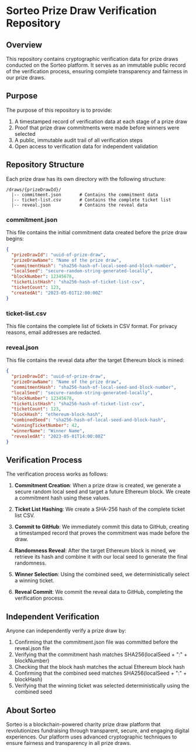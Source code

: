 # Sorteo Prize Draw Verification Repository

## Overview

This repository contains cryptographic verification data for prize draws conducted on the Sorteo platform. It serves as an immutable public record of the verification process, ensuring complete transparency and fairness in our prize draws.

## Purpose

The purpose of this repository is to provide:

1. A timestamped record of verification data at each stage of a prize draw
2. Proof that prize draw commitments were made before winners were selected
3. A public, immutable audit trail of all verification steps
4. Open access to verification data for independent validation

## Repository Structure

Each prize draw has its own directory with the following structure:

```
/draws/{prizeDrawId}/
  |-- commitment.json       # Contains the commitment data
  |-- ticket-list.csv       # Contains the complete ticket list
  |-- reveal.json           # Contains the reveal data
```

### commitment.json

This file contains the initial commitment data created before the prize draw begins:

```json
{
  "prizeDrawId": "uuid-of-prize-draw",
  "prizeDrawName": "Name of the prize draw",
  "commitmentHash": "sha256-hash-of-local-seed-and-block-number",
  "localSeed": "secure-random-string-generated-locally",
  "blockNumber": 12345678,
  "ticketListHash": "sha256-hash-of-ticket-list-csv",
  "ticketCount": 123,
  "createdAt": "2023-05-01T12:00:00Z"
}
```

### ticket-list.csv

This file contains the complete list of tickets in CSV format. For privacy reasons, email addresses are redacted.

### reveal.json

This file contains the reveal data after the target Ethereum block is mined:

```json
{
  "prizeDrawId": "uuid-of-prize-draw",
  "prizeDrawName": "Name of the prize draw",
  "commitmentHash": "sha256-hash-of-local-seed-and-block-number",
  "localSeed": "secure-random-string-generated-locally",
  "blockNumber": 12345678,
  "ticketListHash": "sha256-hash-of-ticket-list-csv",
  "ticketCount": 123,
  "blockHash": "ethereum-block-hash",
  "combinedSeed": "sha256-hash-of-local-seed-and-block-hash",
  "winningTicketNumber": 42,
  "winnerName": "Winner Name",
  "revealedAt": "2023-05-01T14:00:00Z"
}
```

## Verification Process

The verification process works as follows:

1. **Commitment Creation**: When a prize draw is created, we generate a secure random local seed and target a future Ethereum block. We create a commitment hash using these values.

2. **Ticket List Hashing**: We create a SHA-256 hash of the complete ticket list CSV.

3. **Commit to GitHub**: We immediately commit this data to GitHub, creating a timestamped record that proves the commitment was made before the draw.

4. **Randomness Reveal**: After the target Ethereum block is mined, we retrieve its hash and combine it with our local seed to generate the final randomness.

5. **Winner Selection**: Using the combined seed, we deterministically select a winning ticket.

6. **Reveal Commit**: We commit the reveal data to GitHub, completing the verification process.

## Independent Verification

Anyone can independently verify a prize draw by:

1. Confirming that the commitment.json file was committed before the reveal.json file
2. Verifying that the commitment hash matches SHA256(localSeed + ":" + blockNumber)
3. Checking that the block hash matches the actual Ethereum block hash
4. Confirming that the combined seed matches SHA256(localSeed + ":" + blockHash)
5. Verifying that the winning ticket was selected deterministically using the combined seed

## About Sorteo

Sorteo is a blockchain-powered charity prize draw platform that revolutionizes fundraising through transparent, secure, and engaging digital experiences. Our platform uses advanced cryptographic techniques to ensure fairness and transparency in all prize draws.
